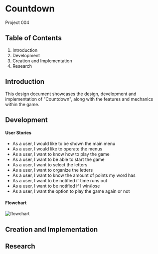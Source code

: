 # Countdown
Project 004

## Table of Contents
1. Introduction
2. Development
3. Creation and Implementation
4. Research

## Introduction
This design document showcases the design, development and implementation of "Countdown", along with the features and mechanics within the game.

## Development

#### User Stories
* As a user, I would like to be shown the main menu
* As a user, I would like to operate the menus
* As a user, I want to know how to play the game
* As a user, I want to be able to start the game
* As a user, I want to select the letters
* As a user, I want to organize the letters
* As a user, I want to know the amount of points my word has
* As a user, I want to be notified if time runs out
* As a user, I want to be notified if I win/lose
* As a user, I want the option to play the game again or not

#### Flowchart
![flowchart](https://github.com/LBruni98/Project-004/blob/master/Flowchart.jpg)

## Creation and Implementation

## Research
